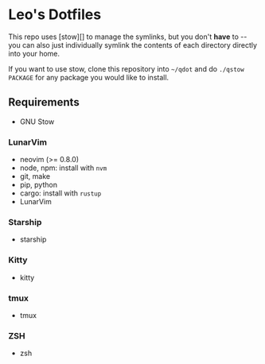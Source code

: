 # Leo's Dotfiles

This repo uses [stow][] to manage the symlinks, but you don't **have** to --
you can also just individually symlink the contents of each directory directly
into your home.

If you want to use stow, clone this repository into `~/qdot` and do `./qstow PACKAGE` for any package you would like to install.

## Requirements

- GNU Stow

### LunarVim

- neovim (>= 0.8.0)
- node, npm: install with `nvm`
- git, make
- pip, python
- cargo: install with `rustup`
- LunarVim

### Starship

- starship

### Kitty

- kitty

### tmux

- tmux

### ZSH

- zsh
